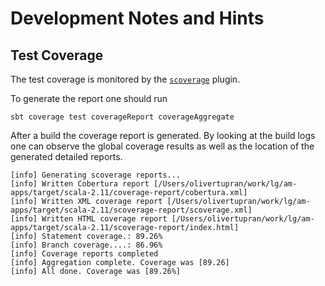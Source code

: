 # Development Notes and Hints


## Test Coverage

The test coverage is monitored by the [`scoverage`](https://github.com/scoverage/sbt-scoverage) plugin.

To generate the report one should run

```sbt coverage test coverageReport coverageAggregate```

After a build the coverage report is generated. By looking at the build logs one can observe the global coverage
results as well as the location of the generated detailed reports.

```
[info] Generating scoverage reports...
[info] Written Cobertura report [/Users/olivertupran/work/lg/am-apps/target/scala-2.11/coverage-report/cobertura.xml]
[info] Written XML coverage report [/Users/olivertupran/work/lg/am-apps/target/scala-2.11/scoverage-report/scoverage.xml]
[info] Written HTML coverage report [/Users/olivertupran/work/lg/am-apps/target/scala-2.11/scoverage-report/index.html]
[info] Statement coverage.: 89.26%
[info] Branch coverage....: 86.96%
[info] Coverage reports completed
[info] Aggregation complete. Coverage was [89.26]
[info] All done. Coverage was [89.26%]
```
